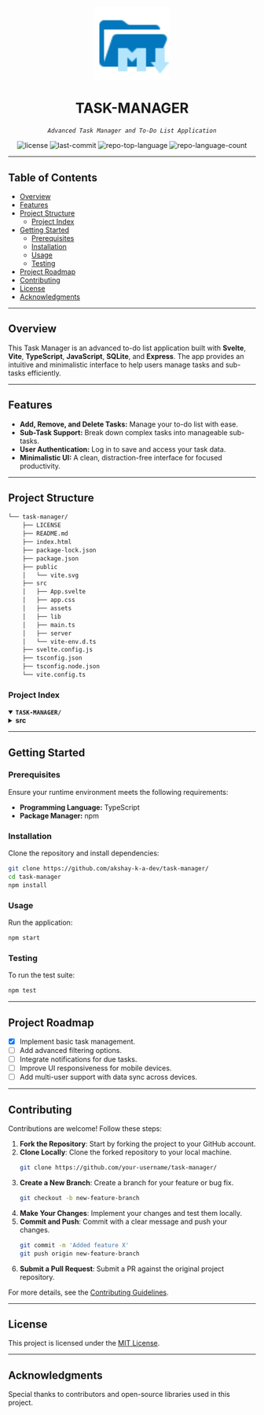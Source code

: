 <p align="center">
    <img src="https://raw.githubusercontent.com/PKief/vscode-material-icon-theme/ec559a9f6bfd399b82bb44393651661b08aaf7ba/icons/folder-markdown-open.svg" align="center" width="30%">
</p>
<p align="center"><h1 align="center">TASK-MANAGER</h1></p>
<p align="center">
	<em><code>Advanced Task Manager and To-Do List Application</code></em>
</p>
<p align="center">
	<img src="https://img.shields.io/github/license/akshay-k-a-dev/task-manager?style=default&logo=opensourceinitiative&logoColor=white&color=0080ff" alt="license">
	<img src="https://img.shields.io/github/last-commit/akshay-k-a-dev/task-manager?style=default&logo=git&logoColor=white&color=0080ff" alt="last-commit">
	<img src="https://img.shields.io/github/languages/top/akshay-k-a-dev/task-manager?style=default&color=0080ff" alt="repo-top-language">
	<img src="https://img.shields.io/github/languages/count/akshay-k-a-dev/task-manager?style=default&color=0080ff" alt="repo-language-count">
</p>

---

## Table of Contents

- [Overview](#overview)
- [Features](#features)
- [Project Structure](#project-structure)
  - [Project Index](#project-index)
- [Getting Started](#getting-started)
  - [Prerequisites](#prerequisites)
  - [Installation](#installation)
  - [Usage](#usage)
  - [Testing](#testing)
- [Project Roadmap](#project-roadmap)
- [Contributing](#contributing)
- [License](#license)
- [Acknowledgments](#acknowledgments)

---

## Overview

This Task Manager is an advanced to-do list application built with **Svelte**, **Vite**, **TypeScript**, **JavaScript**, **SQLite**, and **Express**. The app provides an intuitive and minimalistic interface to help users manage tasks and sub-tasks efficiently.

---

## Features

- **Add, Remove, and Delete Tasks:** Manage your to-do list with ease.
- **Sub-Task Support:** Break down complex tasks into manageable sub-tasks.
- **User Authentication:** Log in to save and access your task data.
- **Minimalistic UI:** A clean, distraction-free interface for focused productivity.

---

## Project Structure

```sh
└── task-manager/
    ├── LICENSE
    ├── README.md
    ├── index.html
    ├── package-lock.json
    ├── package.json
    ├── public
    │   └── vite.svg
    ├── src
    │   ├── App.svelte
    │   ├── app.css
    │   ├── assets
    │   ├── lib
    │   ├── main.ts
    │   ├── server
    │   └── vite-env.d.ts
    ├── svelte.config.js
    ├── tsconfig.json
    ├── tsconfig.node.json
    └── vite.config.ts
```

### Project Index

<details open>
	<summary><b><code>TASK-MANAGER/</code></b></summary>
	<details>
		<summary><b>src</b></summary>
		<blockquote>
			<table>
				<tr><td><b><a href='src/main.ts'>main.ts</a></b></td><td>Entry point for the app</td></tr>
				<tr><td><b><a href='src/app.css'>app.css</a></b></td><td>Global styles</td></tr>
				<tr><td><b><a href='src/App.svelte'>App.svelte</a></b></td><td>Main app component</td></tr>
				<tr><td><b><a href='src/server/index.js'>server/index.js</a></b></td><td>Express server setup</td></tr>
				<tr><td><b><a href='src/server/database.sqlite'>database.sqlite</a></b></td><td>SQLite database file</td></tr>
				<tr><td><b><a href='src/lib/components/Login.svelte'>Login.svelte</a></b></td><td>Login component</td></tr>
				<tr><td><b><a href='src/lib/components/TaskItem.svelte'>TaskItem.svelte</a></b></td><td>Individual task component</td></tr>
				<tr><td><b><a href='src/lib/stores/tasks.ts'>tasks.ts</a></b></td><td>Task data store</td></tr>
			</table>
		</blockquote>
	</details>
</details>

---

## Getting Started

### Prerequisites

Ensure your runtime environment meets the following requirements:

- **Programming Language:** TypeScript
- **Package Manager:** npm

### Installation

Clone the repository and install dependencies:

```sh
git clone https://github.com/akshay-k-a-dev/task-manager/
cd task-manager
npm install
```

### Usage

Run the application:

```sh
npm start
```

### Testing

To run the test suite:

```sh
npm test
```

---

## Project Roadmap

- [X] Implement basic task management.
- [ ] Add advanced filtering options.
- [ ] Integrate notifications for due tasks.
- [ ] Improve UI responsiveness for mobile devices.
- [ ] Add multi-user support with data sync across devices.

---

## Contributing

Contributions are welcome! Follow these steps:

1. **Fork the Repository**: Start by forking the project to your GitHub account.
2. **Clone Locally**: Clone the forked repository to your local machine.
   ```sh
   git clone https://github.com/your-username/task-manager/
   ```
3. **Create a New Branch**: Create a branch for your feature or bug fix.
   ```sh
   git checkout -b new-feature-branch
   ```
4. **Make Your Changes**: Implement your changes and test them locally.
5. **Commit and Push**: Commit with a clear message and push your changes.
   ```sh
   git commit -m 'Added feature X'
   git push origin new-feature-branch
   ```
6. **Submit a Pull Request**: Submit a PR against the original project repository.

For more details, see the [Contributing Guidelines](https://github.com/akshay-k-a-dev/task-manager/CONTRIBUTING.md).

---

## License

This project is licensed under the [MIT License](LICENSE).

---

## Acknowledgments

Special thanks to contributors and open-source libraries used in this project.

